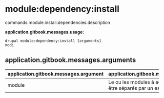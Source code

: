 # module:dependency:install
commands.module.install.dependencies.description

**application.gitbook.messages.usage:**
```
drupal module:dependency:install [arguments]
modi
```

## application.gitbook.messages.arguments
application.gitbook.messages.argument | application.gitbook.messages.details
---------|-------------
module | Le ou les modules à activer doivent être séparés par un espace
